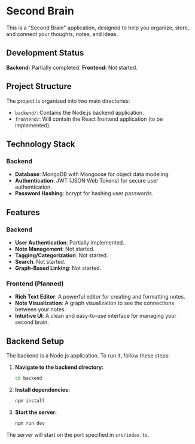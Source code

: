 # Second Brain

This is a "Second Brain" application, designed to help you organize, store, and connect your thoughts, notes, and ideas.

## Development Status

**Backend:** Partially completed.
**Frontend:** Not started.

## Project Structure

The project is organized into two main directories:

*   `backend/`: Contains the Node.js backend application.
*   `frontend/`: Will contain the React frontend application (to be implemented).

## Technology Stack

### Backend

*   **Database**: MongoDB with Mongoose for object data modeling.
*   **Authentication**: JWT (JSON Web Tokens) for secure user authentication.
*   **Password Hashing**: bcrypt for hashing user passwords.

## Features

### Backend

*   **User Authentication**: Partially implemented.
*   **Note Management**: Not started.
*   **Tagging/Categorization**: Not started.
*   **Search**: Not started.
*   **Graph-Based Linking**: Not started.

### Frontend (Planned)

*   **Rich Text Editor**: A powerful editor for creating and formatting notes.
*   **Note Visualization**: A graph visualization to see the connections between your notes.
*   **Intuitive UI**: A clean and easy-to-use interface for managing your second brain.

## Backend Setup

The backend is a Node.js application. To run it, follow these steps:

1.  **Navigate to the backend directory:**
    ```bash
    cd backend
    ```

2.  **Install dependencies:**
    ```bash
    npm install
    ```

3.  **Start the server:**
    ```bash
    npm run dev
    ```

The server will start on the port specified in `src/index.ts`.
